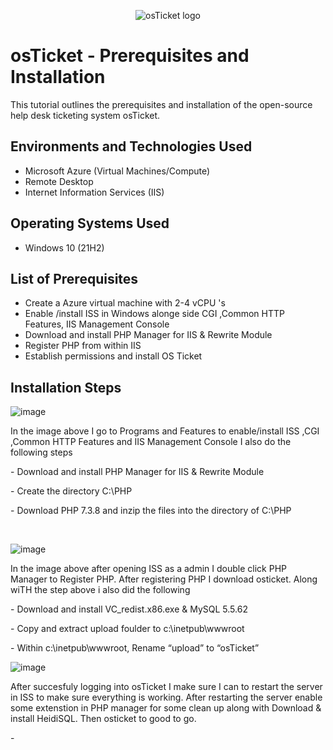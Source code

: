 <p align="center">
<img src="https://i.imgur.com/Clzj7Xs.png" alt="osTicket logo"/>
</p>

<h1>osTicket - Prerequisites and Installation</h1>
This tutorial outlines the prerequisites and installation of the open-source help desk ticketing system osTicket.<br />



<h2>Environments and Technologies Used</h2>

- Microsoft Azure (Virtual Machines/Compute)
- Remote Desktop
- Internet Information Services (IIS)

<h2>Operating Systems Used </h2>

- Windows 10</b> (21H2)

<h2>List of Prerequisites</h2>

- Create a Azure virtual machine with 2-4 vCPU 's
- Enable /install ISS in Windows alonge side CGI ,Common HTTP Features,  IIS Management Console
- Download and install  PHP Manager for IIS & Rewrite Module 
- Register PHP from within IIS
- Establish permissions and install OS Ticket

<h2>Installation Steps</h2>

![image](https://github.com/MrJJohnson20/osticket-prereqs/assets/127172324/91efdd9d-4cac-4088-a23d-916dcc117f31)

</p>
<p>
In the image above I go to Programs and Features to enable/install ISS ,CGI ,Common HTTP Features and IIS Management Console
  I also do the following steps 
</p>
</p> - Download and install PHP Manager for IIS & Rewrite Module 
</p> - Create the directory C:\PHP
</p> - Download PHP 7.3.8 and inzip the files into the directory of C:\PHP
</p> 
</p> 


<br />

![image](https://github.com/MrJJohnson20/osticket-prereqs/assets/127172324/51b4524f-2671-4751-98eb-51ec21ff1e94)

</p>
<p>
 In the image above after opening ISS as a admin I double click PHP Manager to Register PHP. After registering PHP 
  I  download osticket. Along wiTH the step above i also did the following
</p>   - Download and install VC_redist.x86.exe &  MySQL 5.5.62
</p>   - Copy and extract  upload foulder to c:\inetpub\wwwroot
</p>   - Within c:\inetpub\wwwroot, Rename “upload” to “osTicket”
<br />
</p>
</p>


![image](https://github.com/MrJJohnson20/osticket-prereqs/assets/127172324/1446b69d-c870-49d0-aca7-74e8f168282b)


</p>
<p>
After succesfuly logging into osTicket I make sure I can to restart the server in ISS to make sure everything is working. 
After restarting the server enable some extenstion in PHP manager for some clean up along with Download & install HeidiSQL.
Then osticket to good to go.


</p> -
<br />
